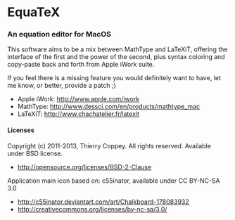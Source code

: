 # EquaTeX
### An equation editor for MacOS

This software aims to be a mix between MathType and LaTeXiT, offering
the interface of the first and the power of the second, plus syntax
coloring and copy-paste back and forth from Apple iWork suite.

If you feel there is a missing feature you would definitely want to
have, let me know, or better, provide a patch ;)

  * Apple iWork: http://www.apple.com/iwork
  * MathType: http://www.dessci.com/en/products/mathtype_mac
  * LaTeXiT: http://www.chachatelier.fr/latexit

#### Licenses
Copyright (c) 2011-2013, Thierry Coppey.
All rights reserved. Available under BSD license.
  * http://opensource.org/licenses/BSD-2-Clause

Application main icon based on: c55inator, available under CC BY-NC-SA 3.0
  * http://c55inator.deviantart.com/art/Chalkboard-178083932
  * http://creativecommons.org/licenses/by-nc-sa/3.0/
